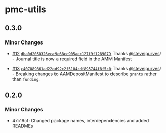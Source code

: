 # pmc-utils

## 0.3.0

### Minor Changes

- [#12](https://github.com/curvenote/pmc-utils/pull/12) [`dba0d2050326eca9e68cc905aec127f9f1289079`](https://github.com/curvenote/pmc-utils/commit/dba0d2050326eca9e68cc905aec127f9f1289079) Thanks [@stevejpurves](https://github.com/stevejpurves)! - Journal title is now a required field in the AMM Manifest

- [#13](https://github.com/curvenote/pmc-utils/pull/13) [`c407089861ad22ed92c2f5104cdf895744f8f5c0`](https://github.com/curvenote/pmc-utils/commit/c407089861ad22ed92c2f5104cdf895744f8f5c0) Thanks [@stevejpurves](https://github.com/stevejpurves)! - Breaking changes to AAMDepositManifest to describe `grants` rather than `funding`.

## 0.2.0

### Minor Changes

- 47c19cf: Changed package names, interdependencies and added READMEs
